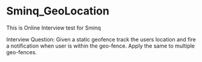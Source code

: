 # Sminq_GeoLocation
This is Online Interview test for Sminq

Interview Question:
Given a static geofence track the users location and fire a notification when user is within the geo-fence. Apply the same to multiple geo-fences.
